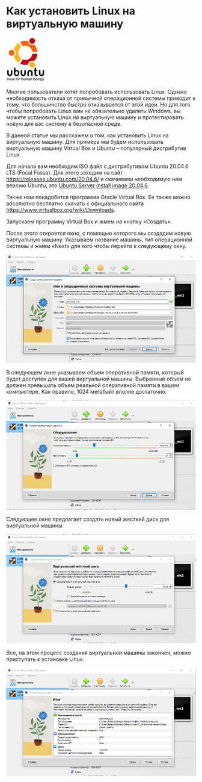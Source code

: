# Как установить Linux на виртуальную машину

![01](/Articles/img/01_01.gif)

Многие пользователи хотят попробовать использовать Linux. Однако необходимость отказа от привычной операционной системы приводит к тому, что большинство быстро отказывается от этой идеи. Но для того чтобы попробовать Linux вам не обязательно удалять Windows, вы можете установить Linux на виртуальную машину и протестировать новую для вас систему в безопасной среде.

В данной статье мы расскажем о том, как установить Linux на виртуальную машину. Для примера мы будем использовать виртуальную машину Virtual Box и Ubuntu – популярный дистрибутив Linux.

Для начала вам необходим ISO файл с дистрибутивом Ubuntu 20.04.6 LTS (Focal Fossa). Для этого заходим на сайт https://releases.ubuntu.com/20.04.6/ и скачиваем необходимую нам версию Ubuntu, это [Ubuntu Server install image 20.04.6](https://releases.ubuntu.com/20.04.6/ubuntu-20.04.6-live-server-amd64.iso)

Также нам понадобится программа Oracle Virtual Box. Ее также можно абсолютно бесплатно скачать с официального сайта https://www.virtualbox.org/wiki/Downloads.

Запускаем программу Virtual Box и жмем на кнопку «Создать».

После этого откроется окно, с помощью которого мы создадим новую виртуальную машину. Указываем название машины, тип операционной системы и жмем «Next» для того чтобы перейти к следующему окну.

![01](/Articles/img/01_02.PNG)

В следующем окне указываем объем оперативной памяти, который будет доступен для вашей виртуальной машины. Выбранный объем не должен превышать объем реальной оперативной памяти в вашем компьютере. Как правило, 1024 мегабайт вполне достаточно.

![01](/Articles/img/01_03.PNG)

Следующее окно предлагает создать новый жесткий диск для виртуальной машины. 

![01](/Articles/img/01_04.PNG)

Все, на этом процесс создания виртуальной машины закончен, можно приступать к установке Linux.

![01](/Articles/img/01_05.PNG)

